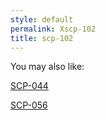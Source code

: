 ```yaml
---
style: default
permalink: Xscp-102
title: scp-102
---
```

You may also like:

[SCP-044](http://scp-wiki.net/scp-044)

[SCP-056](http://scp-wiki.net/scp-056)
